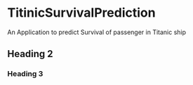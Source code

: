# TitinicSurvivalPrediction
An Application to predict Survival of passenger in Titanic ship

## Heading 2

### Heading 3
